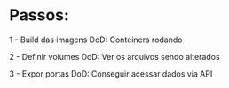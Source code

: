 # Passos:

1 - Build das imagens
DoD: Conteiners rodando

2 - Definir volumes
DoD: Ver os arquivos sendo alterados

3 - Expor portas
DoD: Conseguir acessar dados via API